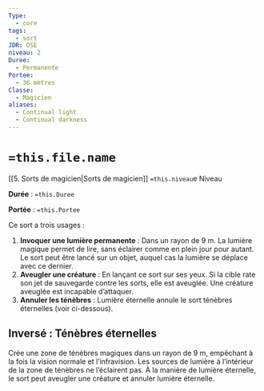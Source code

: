 ```yaml
---
Type:
  - core
tags:
  - sort
JDR: OSE
niveau: 2
Duree:
  - Permanente
Portee:
  - 36 mètres
Classe:
  - Magicien
aliases:
  - Continual light
  - Continual darkness
---
```

# `=this.file.name`  

[[5. Sorts de magicien|Sorts de magicien]] `=this.niveau`e Niveau

**Durée** : `=this.Duree`

**Portée** : `=this.Portee`

Ce sort a trois usages :

1. **Invoquer une lumière permanente** : Dans un rayon de 9 m. La lumière magique permet de lire, sans éclairer comme en plein jour pour autant. Le sort peut être lancé sur un objet, auquel cas la lumière se déplace avec ce dernier.
2. **Aveugler une créature** : En lançant ce sort sur ses yeux. Si la cible rate son jet de sauvegarde contre les sorts, elle est aveuglée. Une créature aveuglée est incapable d’attaquer.
3. **Annuler les ténèbres** : Lumière éternelle annule le sort ténèbres éternelles (voir ci-dessous).

## Inversé : Ténèbres éternelles

Crée une zone de ténèbres magiques dans un rayon de 9 m, empêchant à la fois la vision normale et l’infravision. Les sources de lumière à l’intérieur de la zone de ténèbres ne l’éclairent pas. À la manière de lumière éternelle, le sort peut aveugler une créature et annuler lumière éternelle.
